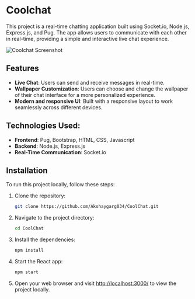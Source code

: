 # Coolchat
This project is a real-time chatting application built using Socket.io, Node.js, Express.js, and Pug. The app allows users to communicate with each other in real-time, providing a simple and interactive live chat experience.

![Coolchat Screenshot](https://res.cloudinary.com/dz1vsgxm5/image/upload/Portfolio/rbnwrwedyubom9klp22e.jpg)

## Features

- **Live Chat**: Users can send and receive messages in real-time.
- **Wallpaper Customization**: Users can choose and change the wallpaper of their chat interface for a more personalized experience.
- **Modern and responsive UI**: Built with a responsive layout to work seamlessly across different devices.

## Technologies Used:

- **Frontend**: Pug, Bootstrap, HTML, CSS, Javascript
- **Backend**:  Node.js, Express.js
- **Real-Time Communication**: Socket.io

## Installation

To run this project locally, follow these steps:

1. Clone the repository:

   ```bash
   git clone https://github.com/Akshaygarg034/CoolChat.git
   ```

2. Navigate to the project directory:

    ```bash
    cd CoolChat
    ```

3. Install the dependencies:

    ```bash
    npm install
    ```

4. Start the React app:

    ```bash
    npm start
    ```

5. Open your web browser and visit <http://localhost:3000/> to view the project locally.
